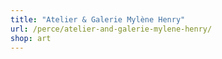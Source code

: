 ```yaml
---
title: "Atelier & Galerie Mylène Henry"
url: /perce/atelier-and-galerie-mylene-henry/
shop: art
---
```

